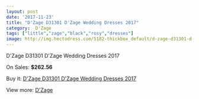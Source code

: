 ```yaml
---
layout: post
date: '2017-11-23'
title: "D'Zage D31301 D'Zage Wedding Dresses 2017"
category:  D'Zage
tags: ["little","zage","black","rosy","dresses"]
image: http://img.hectodress.com/5182-thickbox_default/d-zage-d31301-d-zage-wedding-dresses-2013.jpg
---
```

D'Zage D31301 D'Zage Wedding Dresses 2017

On Sales: **$262.56**
<a href="https://www.hectodress.com/-d-zage/2612-d-zage-d31301-d-zage-wedding-dresses-2013.html"><amp-img layout="responsive" width="600" height="600" src="//img.hectodress.com/5182-thickbox_default/d-zage-d31301-d-zage-wedding-dresses-2013.jpg" alt="D'Zage D31301 D'Zage Wedding Dresses 2017 0" /></a>
<a href="https://www.hectodress.com/-d-zage/2612-d-zage-d31301-d-zage-wedding-dresses-2013.html"><amp-img layout="responsive" width="600" height="600" src="//img.hectodress.com/5183-thickbox_default/d-zage-d31301-d-zage-wedding-dresses-2013.jpg" alt="D'Zage D31301 D'Zage Wedding Dresses 2017 1" /></a>

Buy it: [D'Zage D31301 D'Zage Wedding Dresses 2017](https://www.hectodress.com/-d-zage/2612-d-zage-d31301-d-zage-wedding-dresses-2013.html "D'Zage D31301 D'Zage Wedding Dresses 2017")

View more: [ D'Zage](https://www.hectodress.com/44--d-zage " D'Zage")